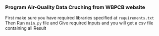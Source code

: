 ### Program Air-Quality Data Cruching from WBPCB website
First make sure you have required libraries specified at ```requirements.txt```
Then Run ```main.py``` file and Give required Inputs and you will get a csv file containing all Result

